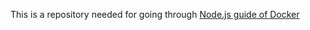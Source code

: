 This is a repository needed for going through [Node.js guide of Docker](https://docs.docker.com/language/nodejs/)
